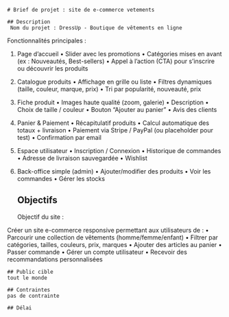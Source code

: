 
    # Brief de projet : site de e-commerce vetements
    
    ## Description
     Nom du projet : DressUp - Boutique de vêtements en ligne

Fonctionnalités principales :

1. Page d’accueil
	•	Slider avec les promotions
	•	Catégories mises en avant (ex : Nouveautés, Best-sellers)
	•	Appel à l’action (CTA) pour s’inscrire ou découvrir les produits

2. Catalogue produits
	•	Affichage en grille ou liste
	•	Filtres dynamiques (taille, couleur, marque, prix)
	•	Tri par popularité, nouveauté, prix

3. Fiche produit
	•	Images haute qualité (zoom, galerie)
	•	Description
	•	Choix de taille / couleur
	•	Bouton “Ajouter au panier”
	•	Avis des clients

4. Panier & Paiement
	•	Récapitulatif produits
	•	Calcul automatique des totaux + livraison
	•	Paiement via Stripe / PayPal (ou placeholder pour test)
	•	Confirmation par email

5. Espace utilisateur
	•	Inscription / Connexion
	•	Historique de commandes
	•	Adresse de livraison sauvegardée
	•	Wishlist

6. Back-office simple (admin)
	•	Ajouter/modifier des produits
	•	Voir les commandes
	•	Gérer les stocks

    
    ## Objectifs
     Objectif du site :

Créer un site e-commerce responsive permettant aux utilisateurs de :
	•	Parcourir une collection de vêtements (homme/femme/enfant)
	•	Filtrer par catégories, tailles, couleurs, prix, marques
	•	Ajouter des articles au panier
	•	Passer commande
	•	Gérer un compte utilisateur
	•	Recevoir des recommandations personnalisées

    
    ## Public cible
    tout le monde
    
    ## Contraintes
    pas de contrainte 
    
    ## Délai
    
    